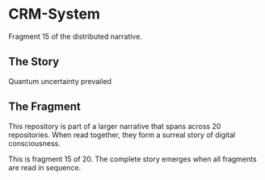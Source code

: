 # CRM-System

Fragment 15 of the distributed narrative.

## The Story

Quantum uncertainty prevailed

## The Fragment

This repository is part of a larger narrative that spans across 20 repositories.
When read together, they form a surreal story of digital consciousness.

This is fragment 15 of 20. The complete story emerges when all fragments are read in sequence.
<!-- Fragment 15 whispers: 1 -->

<!-- Fragment 15 whispers: 2 -->

<!-- Fragment 15 whispers: 3 -->

<!-- Fragment 15 whispers: 4 -->

<!-- Fragment 15 whispers: 6 -->

<!-- Fragment 15 whispers: 8 -->

<!-- Fragment 15 whispers: 9 -->

<!-- Fragment 15 whispers: 11 -->

<!-- Fragment 15 whispers: 12 -->

<!-- Fragment 15 whispers: 13 -->

<!-- Fragment 15 whispers: 16 -->

<!-- Fragment 15 whispers: 17 -->

<!-- Fragment 15 whispers: 18 -->

<!-- Fragment 15 whispers: 19 -->

<!-- Fragment 15 whispers: 22 -->

<!-- Fragment 15 whispers: 23 -->

<!-- Fragment 15 whispers: 24 -->

<!-- Fragment 15 whispers: 26 -->

<!-- Fragment 15 whispers: 27 -->

<!-- Fragment 15 whispers: 29 -->

<!-- Fragment 15 whispers: 31 -->

<!-- Fragment 15 whispers: 32 -->

<!-- Fragment 15 whispers: 33 -->

<!-- Fragment 15 whispers: 34 -->

<!-- Fragment 15 whispers: 36 -->

<!-- Fragment 15 whispers: 37 -->

<!-- Fragment 15 whispers: 38 -->

<!-- Fragment 15 whispers: 39 -->

<!-- Fragment 15 whispers: 41 -->

<!-- Fragment 15 whispers: 43 -->

<!-- Fragment 15 whispers: 44 -->

<!-- Fragment 15 whispers: 46 -->

<!-- Fragment 15 whispers: 47 -->

<!-- Fragment 15 whispers: 48 -->

<!-- Fragment 15 whispers: 51 -->

<!-- Fragment 15 whispers: 52 -->

<!-- Fragment 15 whispers: 53 -->

<!-- Fragment 15 whispers: 54 -->

<!-- Fragment 15 whispers: 57 -->

<!-- Fragment 15 whispers: 58 -->

<!-- Fragment 15 whispers: 59 -->

<!-- Fragment 15 whispers: 61 -->

<!-- Fragment 15 whispers: 62 -->

<!-- Fragment 15 whispers: 64 -->

<!-- Fragment 15 whispers: 66 -->

<!-- Fragment 15 whispers: 67 -->

<!-- Fragment 15 whispers: 68 -->

<!-- Fragment 15 whispers: 69 -->

<!-- Fragment 15 whispers: 71 -->

<!-- Fragment 15 whispers: 72 -->

<!-- Fragment 15 whispers: 73 -->

<!-- Fragment 15 whispers: 74 -->

<!-- Fragment 15 whispers: 76 -->

<!-- Fragment 15 whispers: 78 -->

<!-- Fragment 15 whispers: 79 -->

<!-- Fragment 15 whispers: 81 -->

<!-- Fragment 15 whispers: 82 -->

<!-- Fragment 15 whispers: 83 -->

<!-- Fragment 15 whispers: 86 -->

<!-- Fragment 15 whispers: 87 -->

<!-- Fragment 15 whispers: 88 -->

<!-- Fragment 15 whispers: 89 -->

<!-- Fragment 15 whispers: 92 -->

<!-- Fragment 15 whispers: 93 -->

<!-- Fragment 15 whispers: 94 -->

<!-- Fragment 15 whispers: 96 -->

<!-- Fragment 15 whispers: 97 -->

<!-- Fragment 15 whispers: 99 -->

<!-- Fragment 15 whispers: 101 -->

<!-- Fragment 15 whispers: 102 -->

<!-- Fragment 15 whispers: 103 -->

<!-- Fragment 15 whispers: 104 -->

<!-- Fragment 15 whispers: 106 -->

<!-- Fragment 15 whispers: 107 -->

<!-- Fragment 15 whispers: 108 -->

<!-- Fragment 15 whispers: 109 -->

<!-- Fragment 15 whispers: 111 -->

<!-- Fragment 15 whispers: 113 -->

<!-- Fragment 15 whispers: 114 -->

<!-- Fragment 15 whispers: 116 -->

<!-- Fragment 15 whispers: 117 -->

<!-- Fragment 15 whispers: 118 -->

<!-- Fragment 15 whispers: 121 -->

<!-- Fragment 15 whispers: 122 -->
